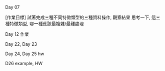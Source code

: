 Day 07
  
  [作業目標]
  試著完成三種不同特徵類型的三種資料操作, 觀察結果
  思考一下, 這三種特徵類型, 哪一種應該最複雜/最難處理

Day 12 作業 

Day 22, Day 23 

Day 24, Day 25 hw

D26 example, HW
